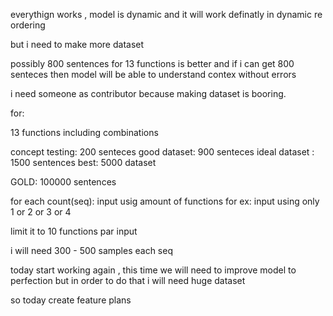 everythign works , model is dynamic 
and it will work definatly in dynamic re ordering

but i need to make more dataset

possibly 800 sentences for 13 functions is better
and if i can get 800 senteces then model will be able to understand contex without errors


i need someone as contributor because making dataset is booring.


for:

13 functions including combinations

concept testing: 200 senteces
good dataset: 900 senteces
ideal dataset : 1500 sentences
best: 5000 dataset 

GOLD: 100000 sentences 


for each count(seq): input usig amount of functions
for ex: input using only 1 or 2 or 3 or 4

limit it to 10 functions par input

i will need 300 - 500 samples each seq

today start working again , this time we will need to improve model to perfection
but in order to do that i will need huge dataset

so today create feature plans
